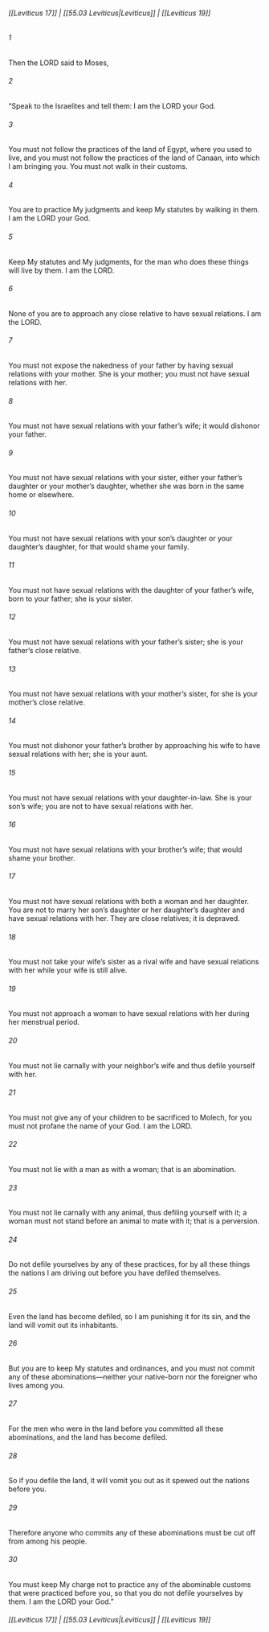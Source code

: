 
###### [[Leviticus 17]] | [[55.03 Leviticus|Leviticus]] | [[Leviticus 19]]

###### 1
Then the LORD said to Moses,
###### 2
“Speak to the Israelites and tell them: I am the LORD your God.
###### 3
You must not follow the practices of the land of Egypt, where you used to live, and you must not follow the practices of the land of Canaan, into which I am bringing you. You must not walk in their customs.
###### 4
You are to practice My judgments and keep My statutes by walking in them. I am the LORD your God.
###### 5
Keep My statutes and My judgments, for the man who does these things will live by them. I am the LORD.
###### 6
None of you are to approach any close relative to have sexual relations. I am the LORD.
###### 7
You must not expose the nakedness of your father by having sexual relations with your mother. She is your mother; you must not have sexual relations with her.
###### 8
You must not have sexual relations with your father’s wife; it would dishonor your father.
###### 9
You must not have sexual relations with your sister, either your father’s daughter or your mother’s daughter, whether she was born in the same home or elsewhere.
###### 10
You must not have sexual relations with your son’s daughter or your daughter’s daughter, for that would shame your family.
###### 11
You must not have sexual relations with the daughter of your father’s wife, born to your father; she is your sister.
###### 12
You must not have sexual relations with your father’s sister; she is your father’s close relative.
###### 13
You must not have sexual relations with your mother’s sister, for she is your mother’s close relative.
###### 14
You must not dishonor your father’s brother by approaching his wife to have sexual relations with her; she is your aunt.
###### 15
You must not have sexual relations with your daughter-in-law. She is your son’s wife; you are not to have sexual relations with her.
###### 16
You must not have sexual relations with your brother’s wife; that would shame your brother.
###### 17
You must not have sexual relations with both a woman and her daughter. You are not to marry her son’s daughter or her daughter’s daughter and have sexual relations with her. They are close relatives; it is depraved.
###### 18
You must not take your wife’s sister as a rival wife and have sexual relations with her while your wife is still alive.
###### 19
You must not approach a woman to have sexual relations with her during her menstrual period.
###### 20
You must not lie carnally with your neighbor’s wife and thus defile yourself with her.
###### 21
You must not give any of your children to be sacrificed to Molech, for you must not profane the name of your God. I am the LORD.
###### 22
You must not lie with a man as with a woman; that is an abomination.
###### 23
You must not lie carnally with any animal, thus defiling yourself with it; a woman must not stand before an animal to mate with it; that is a perversion.
###### 24
Do not defile yourselves by any of these practices, for by all these things the nations I am driving out before you have defiled themselves.
###### 25
Even the land has become defiled, so I am punishing it for its sin, and the land will vomit out its inhabitants.
###### 26
But you are to keep My statutes and ordinances, and you must not commit any of these abominations—neither your native-born nor the foreigner who lives among you.
###### 27
For the men who were in the land before you committed all these abominations, and the land has become defiled.
###### 28
So if you defile the land, it will vomit you out as it spewed out the nations before you.
###### 29
Therefore anyone who commits any of these abominations must be cut off from among his people.
###### 30
You must keep My charge not to practice any of the abominable customs that were practiced before you, so that you do not defile yourselves by them. I am the LORD your God.”

###### [[Leviticus 17]] | [[55.03 Leviticus|Leviticus]] | [[Leviticus 19]]
